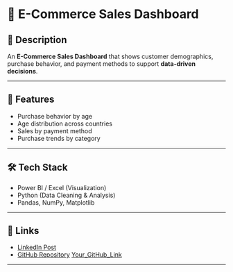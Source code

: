# 🛒 E-Commerce Sales Dashboard  

## 📌 Description  
An **E-Commerce Sales Dashboard** that shows customer demographics, purchase behavior, and payment methods to support **data-driven decisions**.  

---

## 🚀 Features  
- Purchase behavior by age  
- Age distribution across countries  
- Sales by payment method  
- Purchase trends by category  

---

## 🛠️ Tech Stack  
- Power BI / Excel (Visualization)  
- Python (Data Cleaning & Analysis)  
- Pandas, NumPy, Matplotlib  

---


## 🔗 Links  
- [LinkedIn Post](Your_LinkedIn_Link)  
- [GitHub Repository]() [Your_GitHub_Link](https://github.com/AbdulhayYassir)  

---

